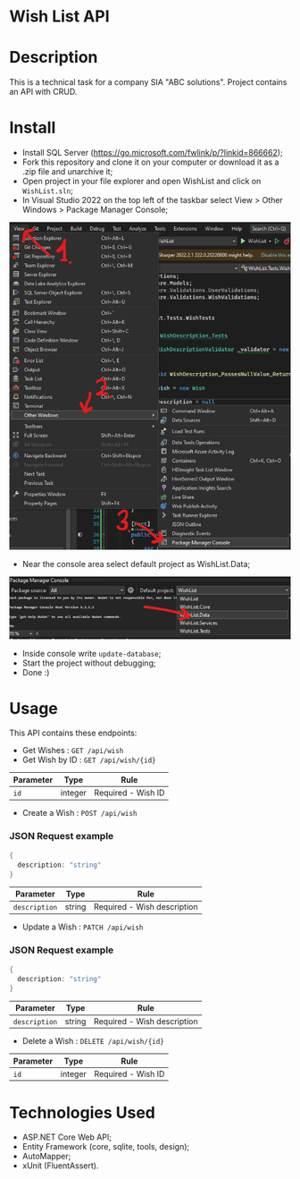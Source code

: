 # Wish List API
# Description

This is a technical task for a company SIA "ABC solutions". Project contains an API with CRUD.

# Install

* Install SQL Server (https://go.microsoft.com/fwlink/p/?linkid=866662);
* Fork this repository and clone it on your computer or download it as a .zip file and unarchive it;
* Open project in your file explorer and open WishList and click on `WishList.sln`;
* In Visual Studio 2022 on the top left of the taskbar select View > Other Windows > Package Manager Console;

<img src="./img/step1.png"/>

* Near the console area select default project as WishList.Data;

<img src="./img/step2.png"/>

* Inside console write `update-database`;
* Start the project without debugging;
* Done :)

# Usage

This API contains these endpoints:

* Get Wishes : `GET /api/wish`
* Get Wish by ID : `GET /api/wish/{id}`

|Parameter|Type|Rule|
|---|---|---|
|`id`|integer|Required - Wish ID|

* Create a Wish : `POST /api/wish`

### JSON Request example

```c#
{
  description: "string"
}
```

|Parameter|Type|Rule|
|---|---|---|
|`description`|string|Required - Wish description|

* Update a Wish : `PATCH /api/wish`

### JSON Request example

```c#
{
  description: "string"
}
```

|Parameter|Type|Rule|
|---|---|---|
|`description`|string|Required - Wish description|

* Delete a Wish : `DELETE /api/wish/{id}`

|Parameter|Type|Rule|
|---|---|---|
|`id`|integer|Required - Wish ID|

# Technologies Used

* ASP.NET Core Web API;
* Entity Framework (core, sqlite, tools, design);
* AutoMapper;
* xUnit (FluentAssert).